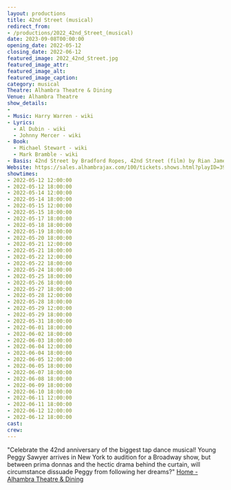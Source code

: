 ```yaml
---
layout: productions
title: 42nd Street (musical)
redirect_from:
- /productions/2022_42nd_Street_(musical)
date: 2023-09-08T00:00:00
opening_date: 2022-05-12
closing_date: 2022-06-12
featured_image: 2022_42nd_Street.jpg
featured_image_attr:
featured_image_alt:
featured_image_caption:
category: musical
Theatre: Alhambra Theatre & Dining
Venue: Alhambra Theatre
show_details:
- 
- Music: Harry Warren - wiki
- Lyrics: 
  - Al Dubin - wiki
  - Johnny Mercer - wiki
- Book: 
  - Michael Stewart - wiki
  - Mark Bramble - wiki
- Basis: 42nd Street by Bradford Ropes, 42nd Street (film) by Rian James, James Seymour, and Whitney Bolton
Website: https://sales.alhambrajax.com/100/tickets.shows.html?playID=392
showtimes:
- 2022-05-12 12:00:00
- 2022-05-12 18:00:00
- 2022-05-14 12:00:00
- 2022-05-14 18:00:00
- 2022-05-15 12:00:00
- 2022-05-15 18:00:00
- 2022-05-17 18:00:00
- 2022-05-18 18:00:00
- 2022-05-19 18:00:00
- 2022-05-20 18:00:00
- 2022-05-21 12:00:00
- 2022-05-21 18:00:00
- 2022-05-22 12:00:00
- 2022-05-22 18:00:00
- 2022-05-24 18:00:00
- 2022-05-25 18:00:00
- 2022-05-26 18:00:00
- 2022-05-27 18:00:00
- 2022-05-28 12:00:00
- 2022-05-28 18:00:00
- 2022-05-29 12:00:00
- 2022-05-29 18:00:00
- 2022-05-31 18:00:00
- 2022-06-01 18:00:00
- 2022-06-02 18:00:00
- 2022-06-03 18:00:00
- 2022-06-04 12:00:00
- 2022-06-04 18:00:00
- 2022-06-05 12:00:00
- 2022-06-05 18:00:00
- 2022-06-07 18:00:00
- 2022-06-08 18:00:00
- 2022-06-09 18:00:00
- 2022-06-10 18:00:00
- 2022-06-11 12:00:00
- 2022-06-11 18:00:00
- 2022-06-12 12:00:00
- 2022-06-12 18:00:00
cast:
crew:
---
```

"Celebrate the 42nd anniversary of the biggest tap dance musical! Young Peggy Sawyer arrives in New York to audition for a Broadway show, but between prima donnas and the hectic drama behind the curtain, will circumstance dissuade Peggy from following her dreams?" [Home - Alhambra Theatre & Dining](https://www.alhambrajax.com/)
